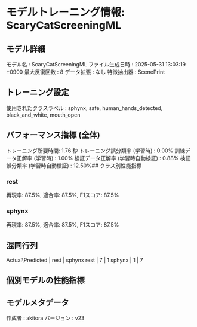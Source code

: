 # モデルトレーニング情報: ScaryCatScreeningML

## モデル詳細
モデル名           : ScaryCatScreeningML
ファイル生成日時   : 2025-05-31 13:03:19 +0900
最大反復回数     : 8
データ拡張       : なし
特徴抽出器       : ScenePrint

## トレーニング設定
使用されたクラスラベル : sphynx, safe, human_hands_detected, black_and_white, mouth_open

## パフォーマンス指標 (全体)
トレーニング所要時間: 1.76 秒
トレーニング誤分類率 (学習時) : 0.00%
訓練データ正解率 (学習時) : 1.00%
検証データ正解率 (学習時自動検証) : 0.88%
検証誤分類率 (学習時自動検証) : 12.50%## クラス別性能指標

### rest
再現率: 87.5%, 適合率: 87.5%, F1スコア: 87.5%

### sphynx
再現率: 87.5%, 適合率: 87.5%, F1スコア: 87.5%

## 混同行列
Actual\Predicted | rest | sphynx
rest | 7 | 1
sphynx | 1 | 7

## 個別モデルの性能指標


## モデルメタデータ
作成者            : akitora
バージョン          : v23